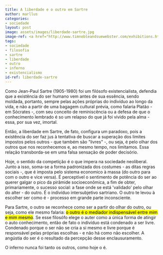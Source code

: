 ```yaml
---
title: A liberdade e o outro em Sartre
author: marllus
categories:
- sociedade
layout: post
image: assets/images/liberdade-sartre.jpg
image-ref: <a href="http://www.timnobleandsuewebster.com/exhibitions.html#group">Shadow Art - Tim Noble/Sue Webster</a>
tags:
- sociedade
- filosofia
- sartre
- liberdade
- outro
- inferno
- existencialismo
id-ref: liberdade-sartre
---
```


Como Jean-Paul Sartre (1905-1980) foi um filósofo existencialista, defendia que a existência do ser humano vem antes de sua essência, sendo moldada, portanto, sempre pelas ações próprias do indivíduo ao longo da vida, e não a partir de uma bagagem cultural prévia, como falaria Platão - em Sócrates -, com seu conceito de reminiscência ou a defesa de que o conhecimento lembrado é so um relapso do que já foi vivido pela alma - essa, por sua vez, imortal.

Então, a liberdade em Sartre, de fato, configura um paradoxo, pois a existência do ser faz jus à tentativa de buscar a superação dos limites impostos pelos outros - que também são "livres" -, ou seja, é pelo olhar dos outros que nos reconhecemos e, ao mesmo tempo, nos limitamos. Essa relação transborda-se em uma falsa sensação de poder decisório.

Hoje, o sentido da competição é o que impera na sociedade neoliberal. Junto a isso, soma-se a forma padronizada dos costumes - as ditas regras sociais -, que é imposta pelo sistema economico à massa (do outro para com o outro e vice versa). É perceptível o sentimento de potência do ser ao querer galgar o pico da pirâmide socioeconômica, a fim de obter, primariamente, o sucesso social: a fase onde se está 'validado' pelo olhar do alter - do outro. É o indivíduo intersubjetivo sartriano. O outro te levou à escolher ser como é - processo em grande parte inconsciente.

Para Sartre, o outro se reconhece como ser a partir do olhar do outro, ou seja, como ele mesmo falaria: <mark>o outro é o mediador indispensável entre mim e mim mesmo</mark>. Se esse filosófo elege o auter como a única forma de atingir o auto conhecimento, então de fato o indivíduo está condenado a ser livre. Condenado porque o ser não se cria a si mesmo e livre porque é responsável pelas próprias escolhas - e não há como não escolher. A angústia do ser é o resultado da percepção desse enclausuramento.

O inferno nunca foi tanto os outros, como hoje o é.
